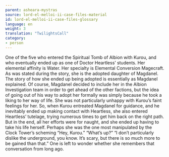 ```yaml
---
parent: asheara-mystras
source: lord-el-melloi-ii-case-files-material
id: lord-el-melloi-ii-case-files-glossary
language: en
weight: 3
translation: "TwilightsCall"
category:
- person
---
```


One of the five who entered the Spiritual Tomb of Albion with Kurou, and who eventually ended up as one of Doctor Heartless’ students. Her elemental affinity is Water. Her specialty is Elemental Conversion Magecraft.
As was stated during the story, she is the adopted daughter of Magdanel. The story of how she ended up being adopted is essentially as Magdanel explained. Of course, Magdanel decided to include her in the Albion Investigation team in order to get ahead of the other factions, but the idea of going out of his way to adopt her formally was simply because he took a liking to her way of life.
She was not particularly unhappy with Kurou’s faint feelings for her. So, when Kurou entreated Magdanel for guidance, and he inevitably ended up making contact with Heartless, she also entered Heartless’ tutelage, trying numerous times to get him back on the right path.
But in the end, all her efforts were for naught, and she ended up having to take his life herself. Perhaps she was the one most manipulated by the Clock Tower’s scheming
“Hey, Kurou.”
“What’s up?”
“I don’t particularly dislike the underground, you know. It’s scary, but there is so much more to be gained than that.”
One is left to wonder whether she remembers that conversation from long ago.
